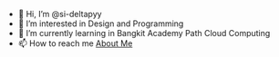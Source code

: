 - 👋 Hi, I’m @si-deltapyy
- 👀 I’m interested in Design and Programming
- 🌱 I’m currently learning in Bangkit Academy Path Cloud Computing
- 📫 How to reach me <a href="https://www.instagram.com/isry.oo" target="_blank">About Me</a>

<!---
si-deltapyy/si-deltapyy is a ✨ special ✨ repository because its `README.md` (this file) appears on your GitHub profile.
You can click the Preview link to take a look at your changes.
--->

